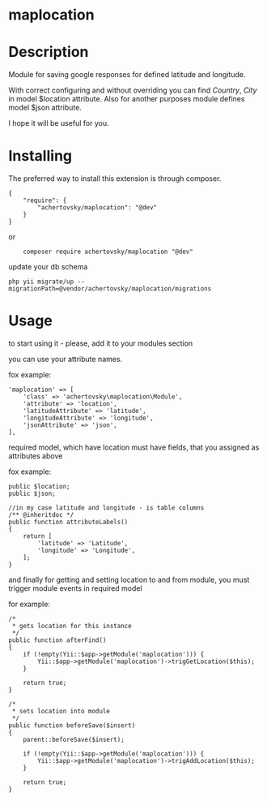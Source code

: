 # maplocation

Description
======
Module for saving google responses for defined latitude and longitude. 

With correct configuring and without overriding you can find *Country*, *City* in model $location attribute. Also for another purposes module defines model $json attribute.

I hope it will be useful for you. 


Installing
======
The preferred way to install this extension is through composer.

```
{
	"require": {
	    "achertovsky/maplocation": "@dev"
    }
}
```

or

```
	composer require achertovsky/maplocation "@dev"
```

update your db schema

```
php yii migrate/up --migrationPath=@vendor/achertovsky/maplocation/migrations
```
Usage
======
to start using it - please, add it to your modules section

you can use your attribute names.

fox example: 
```
'maplocation' => [
	'class' => 'achertovsky\maplocation\Module',
	'attribute' => 'location',
	'latitudeAttribute' => 'latitude',
	'longitudeAttribute' => 'longitude',
	'jsonAttribute' => 'json',
],
```

required model, which have location must have fields, that you assigned as attributes above

fox example:
```
public $location;
public $json;

//in my case latitude and longitude - is table columns
/** @inheritdoc */
public function attributeLabels()
{
    return [
        'latitude' => 'Latitude',
        'longitude' => 'Longitude',
    ];
}
```

and finally for getting and setting location to and from module, you must trigger module events in required model

for example:
```
/*
 * gets location for this instance
 */
public function afterFind()
{
    if (!empty(Yii::$app->getModule('maplocation'))) {
        Yii::$app->getModule('maplocation')->trigGetLocation($this);
    }
    
    return true;
}

/*
 * sets location into module
 */
public function beforeSave($insert)
{
    parent::beforeSave($insert);
    
    if (!empty(Yii::$app->getModule('maplocation'))) {
        Yii::$app->getModule('maplocation')->trigAddLocation($this);
    }
    
    return true;
}
```